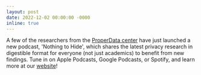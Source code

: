 ```yaml
---
layout: post
date: 2022-12-02 00:00:00 -0000
inline: true
---
```

A few of the researchers from the [ProperData center](https://properdata.eng.uci.edu/) have just launched a new podcast, 'Nothing to Hide', which shares the latest privacy research in digestible format for everyone (not just academics) to benefit from new findings. Tune in on Apple Podcasts, Google Podcasts, or Spotify, and learn more at our [website](https://nothingtohide.online/)!

